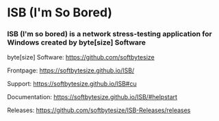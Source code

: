 # ISB (I'm So Bored) #
### ISB (I'm so bored) is a network stress-testing application for Windows created by byte[size] Software ###

byte[size] Software: https://github.com/softbytesize

Frontpage: https://softbytesize.github.io/ISB/

Support: https://softbytesize.github.io/ISB#cu

Documentation: https://softbytesize.github.io/ISB/#helpstart

Releases: https://github.com/softbytesize/ISB-Releases/releases
